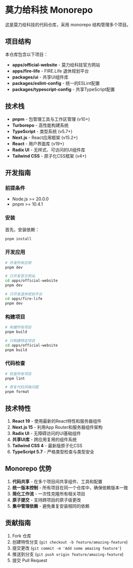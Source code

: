# 莫力给科技 Monorepo

这是莫力给科技的代码仓库，采用 monorepo 结构管理多个项目。

## 项目结构

本仓库包含以下项目：

- **apps/official-website** - 莫力给科技官方网站
- **apps/fire-life** - FIRE.Life 退休规划平台
- **packages/ui** - 共享UI组件库
- **packages/eslint-config** - 统一的ESLint配置
- **packages/typescript-config** - 共享TypeScript配置

## 技术栈

- **pnpm** - 包管理工具与工作区管理 (v10+)
- **Turborepo** - 高性能构建系统
- **TypeScript** - 类型系统 (v5.7+)
- **Next.js** - React应用框架 (v15.2+)
- **React** - 用户界面库 (v19+)
- **Radix UI** - 无样式、可访问的UI组件库
- **Tailwind CSS** - 原子化CSS框架 (v4+)

## 开发指南

### 前提条件

- Node.js >= 20.0.0
- pnpm >= 10.4.1

### 安装

首先，安装依赖：

```bash
pnpm install
```

### 开发应用

```bash
# 开发所有应用
pnpm dev

# 只开发官方网站
cd apps/official-website
pnpm dev

# 只开发退休规划平台
cd apps/fire-life
pnpm dev
```

### 构建项目

```bash
# 构建所有项目
pnpm build

# 只构建特定项目
cd apps/official-website
pnpm build
```

### 代码检查

```bash
# 检查所有项目
pnpm lint

# 修复代码风格问题
pnpm format
```

## 技术特性

1. **React 19** - 使用最新的React特性和服务器组件
2. **Next.js 15** - 利用App Router和服务器组件架构
3. **Radix UI** - 无障碍访问的UI基础组件
4. **共享UI库** - 跨应用复用的组件系统
5. **Tailwind CSS 4** - 最新版原子化CSS
6. **TypeScript 5.7** - 严格类型检查与类型安全

## Monorepo 优势

1. **代码共享** - 在多个项目间共享组件、工具和配置
2. **统一版本控制** - 所有项目在同一个仓库中，确保依赖版本一致
3. **简化工作流** - 一次性克隆所有相关项目
4. **原子提交** - 支持跨项目的原子级更改
5. **集中管理依赖** - 避免重复安装相同的依赖

## 贡献指南

1. Fork 仓库
2. 创建特性分支 (`git checkout -b feature/amazing-feature`)
3. 提交更改 (`git commit -m 'Add some amazing feature'`)
4. 推送到分支 (`git push origin feature/amazing-feature`)
5. 提交 Pull Request
